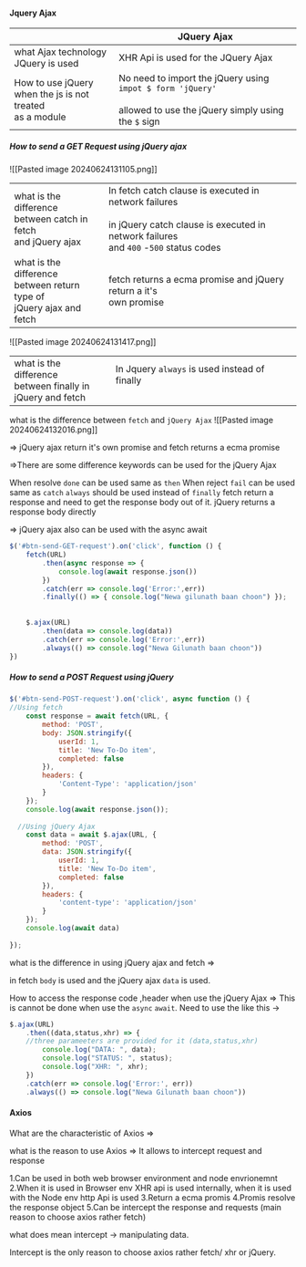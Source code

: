 #### Jquery Ajax

|                                                                 | JQuery Ajax                                                                                                              |
| --------------------------------------------------------------- | ------------------------------------------------------------------------------------------------------------------------ |
| what Ajax technology<br>JQuery is used                          | XHR Api is used for the JQuery Ajax                                                                                      |
| How to use jQuery <br>when the js is not treated<br>as a module | No need to import the jQuery using<br>`impot $ form 'jQuery'`<br><br>allowed to use the jQuery simply using the `$` sign |

##### How to send a GET Request using jQuery ajax
![[Pasted image 20240624131105.png]]

|                                                                            |                                                                                                                                                      |
| -------------------------------------------------------------------------- | ---------------------------------------------------------------------------------------------------------------------------------------------------- |
| what is the difference <br>between catch in fetch<br>and jQuery ajax       | In fetch catch clause is executed in network failures<br><br>in jQuery catch clause is executed in network failures<br>and `400` -`500` status codes |
| what is the difference <br>between return type of<br>jQuery ajax and fetch | fetch returns a ecma promise and jQuery return a it's <br>own promise                                                                                |

![[Pasted image 20240624131417.png]]

|                                                                   |                                                       |
| ----------------------------------------------------------------- | ----------------------------------------------------- |
| what is the difference<br>between finally in <br>jQuery and fetch | In Jquery `always` is used instead of finally<br><br> |

what is the difference between `fetch` and `jQuery Ajax`
![[Pasted image 20240624132016.png]]

=> jQuery ajax return it's own promise and fetch returns a ecma promise

=>There are some difference keywords can be used for the jQuery Ajax

When resolve `done` can be used same as `then`
When reject `fail` can be used same as `catch`
`always` should be used instead of `finally`
fetch return a response and need to get the response body out of it. jQuery returns a response body directly

=> jQuery ajax also can be used with the async await

```js
$('#btn-send-GET-request').on('click', function () {  
    fetch(URL)  
        .then(async response => {  
            console.log(await response.json())  
        })  
        .catch(err => console.log('Error:',err))  
        .finally(() => { console.log("Newa gilunath baan choon") });  
  
  
    $.ajax(URL)  
        .then(data => console.log(data))  
        .catch(err => console.log('Error:',err))  
        .always(() => console.log("Newa Gilunath baan choon"))  
})
```

##### How to send a POST Request using jQuery

```js
$('#btn-send-POST-request').on('click', async function () {  
//Using fetch
    const response = await fetch(URL, {  
        method: 'POST',  
        body: JSON.stringify({  
            userId: 1,  
            title: 'New To-Do item',  
            completed: false  
        }),  
        headers: {  
            'Content-Type': 'application/json'  
        }  
    });  
    console.log(await response.json());  
  
  //Using jQuery Ajax
    const data = await $.ajax(URL, {  
        method: 'POST',  
        data: JSON.stringify({  
            userId: 1,  
            title: 'New To-Do item',  
            completed: false  
        }),  
        headers: {  
            'content-type': 'application/json'  
        }  
    });  
    console.log(await data)  
  
});
```


what is the difference in using jQuery ajax and fetch =>

in fetch `body` is used and the jQuery ajax `data` is used.

How to access the response code ,header when use the jQuery Ajax =>
This is cannot be done when use the `async` `await`. Need to use the like this ->

```js
$.ajax(URL)  
    .then((data,status,xhr) => {  
    //three parameeters are provided for it (data,status,xhr)
        console.log("DATA: ", data);  
        console.log("STATUS: ", status);  
        console.log("XHR: ", xhr);  
    })  
    .catch(err => console.log('Error:', err))  
    .always(() => console.log("Newa Gilunath baan choon"))
```

#### Axios

What are the characteristic of Axios =>

what is the reason to use Axios => It allows to intercept request and response

1.Can be used in both web browser environment and node envrionemnt
2.When it is used in Browser env XHR api is used internally, when it is used with the Node env http Api is used
3.Return a ecma promis
4.Promis resolve the response object
5.Can be intercept the response and requests (main reason to choose axios rather fetch)

what does mean intercept -> manipulating data.

Intercept is the only reason to choose axios rather fetch/ xhr or jQuery.

